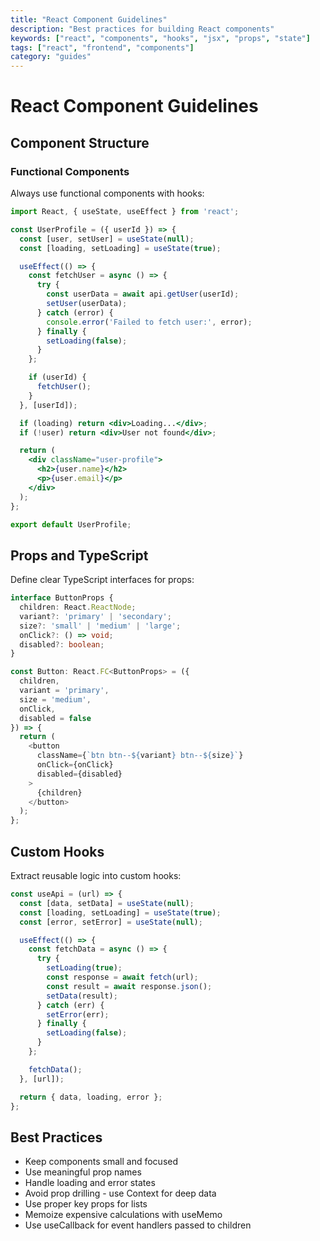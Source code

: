 ```yaml
---
title: "React Component Guidelines"
description: "Best practices for building React components"
keywords: ["react", "components", "hooks", "jsx", "props", "state"]
tags: ["react", "frontend", "components"]
category: "guides"
---
```


# React Component Guidelines

## Component Structure

### Functional Components
Always use functional components with hooks:

```jsx
import React, { useState, useEffect } from 'react';

const UserProfile = ({ userId }) => {
  const [user, setUser] = useState(null);
  const [loading, setLoading] = useState(true);

  useEffect(() => {
    const fetchUser = async () => {
      try {
        const userData = await api.getUser(userId);
        setUser(userData);
      } catch (error) {
        console.error('Failed to fetch user:', error);
      } finally {
        setLoading(false);
      }
    };

    if (userId) {
      fetchUser();
    }
  }, [userId]);

  if (loading) return <div>Loading...</div>;
  if (!user) return <div>User not found</div>;

  return (
    <div className="user-profile">
      <h2>{user.name}</h2>
      <p>{user.email}</p>
    </div>
  );
};

export default UserProfile;
```

## Props and TypeScript

Define clear TypeScript interfaces for props:

```typescript
interface ButtonProps {
  children: React.ReactNode;
  variant?: 'primary' | 'secondary';
  size?: 'small' | 'medium' | 'large';
  onClick?: () => void;
  disabled?: boolean;
}

const Button: React.FC<ButtonProps> = ({
  children,
  variant = 'primary',
  size = 'medium',
  onClick,
  disabled = false
}) => {
  return (
    <button
      className={`btn btn--${variant} btn--${size}`}
      onClick={onClick}
      disabled={disabled}
    >
      {children}
    </button>
  );
};
```

## Custom Hooks

Extract reusable logic into custom hooks:

```javascript
const useApi = (url) => {
  const [data, setData] = useState(null);
  const [loading, setLoading] = useState(true);
  const [error, setError] = useState(null);

  useEffect(() => {
    const fetchData = async () => {
      try {
        setLoading(true);
        const response = await fetch(url);
        const result = await response.json();
        setData(result);
      } catch (err) {
        setError(err);
      } finally {
        setLoading(false);
      }
    };

    fetchData();
  }, [url]);

  return { data, loading, error };
};
```

## Best Practices

- Keep components small and focused
- Use meaningful prop names
- Handle loading and error states
- Avoid prop drilling - use Context for deep data
- Use proper key props for lists
- Memoize expensive calculations with useMemo
- Use useCallback for event handlers passed to children